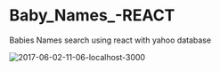 # Baby_Names_-REACT
Babies Names search using react with yahoo database

![2017-06-02-11-06-localhost-3000](https://cloud.githubusercontent.com/assets/21040125/26736477/2d7cecd6-4794-11e7-8b93-495cf24a77de.png)

